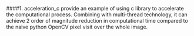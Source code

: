 ####1. acceleration_c provide an example of using c library to accelerate the computational process. Combining with multi-thread technology, it can achieve 2 order of magnitude reduction in computational time compared to the naive python OpenCV pixel visit over the whole image.
